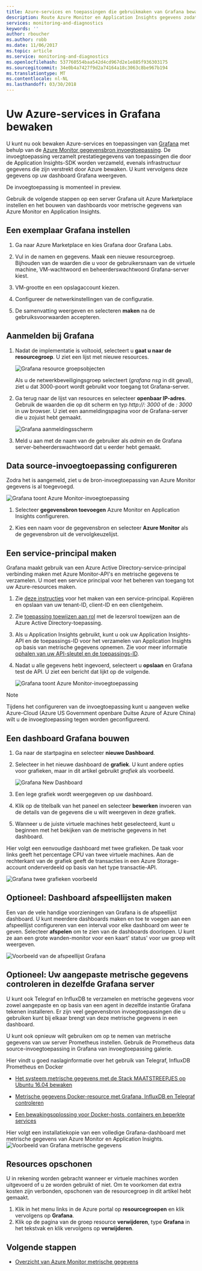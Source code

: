 ```yaml
---
title: Azure-services en toepassingen die gebruikmaken van Grafana bewaken | Microsoft Docs
description: Route Azure Monitor en Application Insights gegevens zodat u deze in Grafana bekijken kunt.
services: monitoring-and-diagnostics
keywords: ''
author: rboucher
ms.author: robb
ms.date: 11/06/2017
ms.topic: article
ms.service: monitoring-and-diagnostics
ms.openlocfilehash: 537760554baa542d4cd967d2e1e885f936303175
ms.sourcegitcommit: 34e0b4a7427f9d2a74164a18c3063c8be967b194
ms.translationtype: MT
ms.contentlocale: nl-NL
ms.lasthandoff: 03/30/2018
---
```

# <a name="monitor-your-azure-services-in-grafana"></a>Uw Azure-services in Grafana bewaken
U kunt nu ook bewaken Azure-services en toepassingen van [Grafana](https://grafana.com/) met behulp van de [Azure Monitor gegevensbron invoegtoepassing](https://grafana.com/plugins/grafana-azure-monitor-datasource). De invoegtoepassing verzamelt prestatiegegevens van toepassingen die door de Application Insights-SDK worden verzameld, evenals infrastructuur gegevens die zijn verstrekt door Azure bewaken. U kunt vervolgens deze gegevens op uw dashboard Grafana weergeven.

De invoegtoepassing is momenteel in preview.

Gebruik de volgende stappen op een server Grafana uit Azure Marketplace instellen en het bouwen van dashboards voor metrische gegevens van Azure Monitor en Application Insights.

## <a name="set-up-a-grafana-instance"></a>Een exemplaar Grafana instellen
1. Ga naar Azure Marketplace en kies Grafana door Grafana Labs.

2. Vul in de namen en gegevens. Maak een nieuwe resourcegroep. Bijhouden van de waarden die u voor de gebruikersnaam van de virtuele machine, VM-wachtwoord en beheerderswachtwoord Grafana-server kiest.  

3. VM-grootte en een opslagaccount kiezen.

4. Configureer de netwerkinstellingen van de configuratie.

5. De samenvatting weergeven en selecteren **maken** na de gebruiksvoorwaarden accepteren.

## <a name="log-in-to-grafana"></a>Aanmelden bij Grafana
1. Nadat de implementatie is voltooid, selecteert u **gaat u naar de resourcegroep**. U ziet een lijst met nieuwe resources.

    ![Grafana resource groepsobjecten](.\media\monitor-how-to-grafana\grafana1.png)

    Als u de netwerkbeveiligingsgroep selecteert (*grafana nsg* in dit geval), ziet u dat 3000-poort wordt gebruikt voor toegang tot Grafana-server.

2. Ga terug naar de lijst van resources en selecteer **openbaar IP-adres**. Gebruik de waarden die op dit scherm en typ *http://<IP address>: 3000* of de  *<DNSName>: 3000* in uw browser. U ziet een aanmeldingspagina voor de Grafana-server die u zojuist hebt gemaakt.

    ![Grafana aanmeldingsscherm](.\media\monitor-how-to-grafana\grafana2.png)

3. Meld u aan met de naam van de gebruiker als *admin* en de Grafana server-beheerderswachtwoord dat u eerder hebt gemaakt.

## <a name="configure-data-source-plugin"></a>Data source-invoegtoepassing configureren

Zodra het is aangemeld, ziet u de bron-invoegtoepassing van Azure Monitor gegevens is al toegevoegd.

![Grafana toont Azure Monitor-invoegtoepassing](.\media\monitor-how-to-grafana\grafana3.png)

1. Selecteer **gegevensbron toevoegen** Azure Monitor en Application Insights configureren.

2. Kies een naam voor de gegevensbron en selecteer **Azure Monitor** als de gegevensbron uit de vervolgkeuzelijst.


## <a name="create-a-service-principal"></a>Een service-principal maken

Grafana maakt gebruik van een Azure Active Directory-service-principal verbinding maken met Azure Monitor-API's en metrische gegevens te verzamelen. U moet een service principal voor het beheren van toegang tot uw Azure-resources maken.

1. Zie [deze instructies](../azure-resource-manager/resource-group-create-service-principal-portal.md) voor het maken van een service-principal. Kopiëren en opslaan van uw tenant-ID, client-ID en een clientgeheim.

2. Zie [toepassing toewijzen aan rol](https://docs.microsoft.com/azure/azure-resource-manager/resource-group-create-service-principal-portal#assign-application-to-role) met de lezersrol toewijzen aan de Azure Active Directory-toepassing.     

3. Als u Application Insights gebruikt, kunt u ook uw Application Insights-API en de toepassings-ID voor het verzamelen van Application Insights op basis van metrische gegevens opnemen. Zie voor meer informatie [ophalen van uw API-sleutel en de toepassings-ID](https://dev.applicationinsights.io/documentation/Authorization/API-key-and-App-ID).

4. Nadat u alle gegevens hebt ingevoerd, selecteert u **opslaan** en Grafana test de API. U ziet een bericht dat lijkt op de volgende.  

    ![Grafana toont Azure Monitor-invoegtoepassing](.\media\monitor-how-to-grafana\grafana4-1.png)

> [!NOTE]
> Tijdens het configureren van de invoegtoepassing kunt u aangeven welke Azure-Cloud (Azure US Government openbare Duitse Azure of Azure China) wilt u de invoegtoepassing tegen worden geconfigureerd.
>
>

## <a name="build-a-grafana-dashboard"></a>Een dashboard Grafana bouwen

1. Ga naar de startpagina en selecteer **nieuwe Dashboard**.

2. Selecteer in het nieuwe dashboard de **grafiek**. U kunt andere opties voor grafieken, maar in dit artikel gebruikt *grafiek* als voorbeeld.

    ![Grafana New Dashboard](.\media\monitor-how-to-grafana\grafana5.png)

3. Een lege grafiek wordt weergegeven op uw dashboard.

4. Klik op de titelbalk van het paneel en selecteer **bewerken** invoeren van de details van de gegevens die u wilt weergeven in deze grafiek.

5. Wanneer u de juiste virtuele machines hebt geselecteerd, kunt u beginnen met het bekijken van de metrische gegevens in het dashboard.

Hier volgt een eenvoudige dashboard met twee grafieken. De taak voor links geeft het percentage CPU van twee virtuele machines. Aan de rechterkant van de grafiek geeft de transacties in een Azure Storage-account onderverdeeld op basis van het type transactie-API.

![Grafana twee grafieken voorbeeld](.\media\monitor-how-to-grafana\grafana6.png)


## <a name="optional-create-dashboard-playlists"></a>Optioneel: Dashboard afspeellijsten maken

Een van de vele handige voorzieningen van Grafana is de afspeellijst dashboard. U kunt meerdere dashboards maken en toe te voegen aan een afspeellijst configureren van een interval voor elke dashboard om weer te geven. Selecteer **afspelen** om te zien van de dashboards doorlopen. U kunt ze aan een grote wanden-monitor voor een kaart' status' voor uw groep wilt weergeven.

![Voorbeeld van de afspeellijst Grafana](.\media\monitor-how-to-grafana\grafana7.png)


## <a name="optional-monitor-your-custom-metrics-in-the-same-grafana-server"></a>Optioneel: Uw aangepaste metrische gegevens controleren in dezelfde Grafana server

U kunt ook Telegraf en InfluxDB te verzamelen en metrische gegevens voor zowel aangepaste en op basis van een agent in dezelfde instantie Grafana tekenen installeren. Er zijn veel gegevensbron invoegtoepassingen die u gebruiken kunt bij elkaar brengt van deze metrische gegevens in een dashboard.

U kunt ook opnieuw wilt gebruiken om op te nemen van metrische gegevens van uw server Prometheus instellen. Gebruik de Prometheus data source-invoegtoepassing in Grafana van invoegtoepassing galerie.

Hier vindt u goed naslaginformatie over het gebruik van Telegraf, InfluxDB Prometheus en Docker
 - [Het systeem metrische gegevens met de Stack MAATSTREEPJES op Ubuntu 16.04 bewaken](https://www.digitalocean.com/community/tutorials/how-to-monitor-system-metrics-with-the-tick-stack-on-ubuntu-16-04)

 - [Metrische gegevens Docker-resource met Grafana, InfluxDB en Telegraf controleren](https://blog.vpetkov.net/2016/08/04/monitor-docker-resource-metrics-with-grafana-influxdb-and-telegraf/)

 - [Een bewakingsoplossing voor Docker-hosts, containers en beperkte services](https://stefanprodan.com/2016/a-monitoring-solution-for-docker-hosts-containers-and-containerized-services/)

Hier volgt een installatiekopie van een volledige Grafana-dashboard met metrische gegevens van Azure Monitor en Application Insights.
![Voorbeeld van Grafana metrische gegevens](.\media\monitor-how-to-grafana\grafana8.png)


## <a name="clean-up-resources"></a>Resources opschonen

U in rekening worden gebracht wanneer er virtuele machines worden uitgevoerd of u ze worden gebruikt of niet. Om te voorkomen dat extra kosten zijn verbonden, opschonen van de resourcegroep in dit artikel hebt gemaakt.

1. Klik in het menu links in de Azure portal op **resourcegroepen** en klik vervolgens op **Grafana**.
2. Klik op de pagina van de groep resource **verwijderen**, type **Grafana** in het tekstvak en klik vervolgens op **verwijderen**.

## <a name="next-steps"></a>Volgende stappen
* [Overzicht van Azure Monitor metrische gegevens](monitoring-overview-metrics.md)
